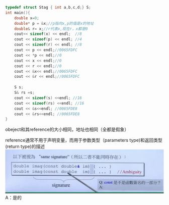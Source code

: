 ```c++
typedef struct Stag { int a,b,c,d;} S;
int main(){
    double x=0;
    double* p = &x;//p指向x,p的值是x的地址
    double& r= x;//r代表x,现在r，x都是0
    cout<< sizeof(x) << endl;  //8
    cout << sizeof(p) << endl; //4
    cout << sizeof(r) << endl; //8
    cout << p << endl;//0065FDFC
    cout << *p << ndl;//0
    cout << x << endl;//0
    cout << r << endl;//0
    cout << &x<< endl;//0065FDFC
    cout << &r << endl;//0065FDFC

    S s;
    S& rs =s;
    cout << sizeof(s) <<endl; //16
    cout << sizeof(rs) <<endl; //16
    cout << &s<<endl; //0065FDE8
    cout << &rs<<endl; //0065FDE8
}
```
obeject和其reference的大小相同，地址也相同（全都是假象）

reference通常不用于声明变量，而用于参数类型（parameters type)和返回类型(return type)的描述
![](5.png)
A：是的